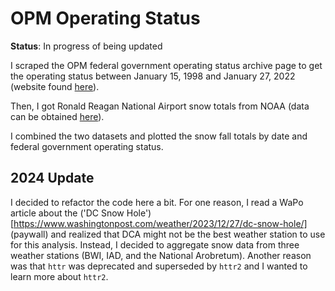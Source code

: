 # OPM Operating Status

**Status**: In progress of being updated

I scraped the OPM federal government operating status archive page to get the operating status between January 15, 1998 and January 27, 2022 (website found [here]( https://www.opm.gov/policy-data-oversight/snow-dismissal-procedures/status-archives/)). 

Then, I got Ronald Reagan National Airport snow totals from NOAA (data can be obtained [here](https://www.ncdc.noaa.gov/cdo-web/webservices/v2#gettingStarted)). 

I combined the two datasets and plotted the snow fall totals by date and federal government operating status.

## 2024 Update

I decided to refactor the code here a bit. For one reason, I read a WaPo article about the ('DC Snow Hole')[https://www.washingtonpost.com/weather/2023/12/27/dc-snow-hole/] (paywall) and realized that DCA might not be the best weather station to use for this analysis. Instead, I decided to aggregate snow data from three weather stations (BWI, IAD, and the National Arobretum). Another reason was that `httr` was deprecated and superseded by `httr2` and I wanted to learn more about `httr2`. 
